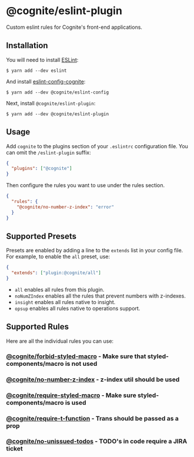 # @cognite/eslint-plugin

Custom eslint rules for Cognite's front-end applications.

## Installation

You will need to install [ESLint](https://eslint.org):

```
$ yarn add --dev eslint
```

And install [eslint-config-cognite](https://github.com/cognitedata/eslint-config-cognite):

```
$ yarn add --dev @cognite/eslint-config
```

Next, install `@cognite/eslint-plugin`:

```
$ yarn add --dev @cognite/eslint-plugin
```

## Usage

Add `cognite` to the plugins section of your `.eslintrc` configuration file. You can omit the `/eslint-plugin` suffix:

```json
{
  "plugins": ["@cognite"]
}
```

Then configure the rules you want to use under the rules section.

```json
{
  "rules": {
    "@cognite/no-number-z-index": "error"
  }
}
```

## Supported Presets

Presets are enabled by adding a line to the `extends` list in your config file. For example, to enable the `all` preset, use:

```json
{
  "extends": ["plugin:@cognite/all"]
}
```

- `all` enables all rules from this plugin.
- `noNumZIndex` enables all the rules that prevent numbers with z-indexes.
- `insight` enables all rules native to insight.
- `opsup` enables all rules native to operations support.

## Supported Rules

Here are all the individual rules you can use:

### [@cognite/forbid-styled-macro](https://github.com/cognitedata/eslint-plugin-cognite/blob/master/docs/rules/forbid-styled-macro.md) - Make sure that styled-components/macro is not used

### [@cognite/no-number-z-index](https://github.com/cognitedata/eslint-plugin-cognite/blob/master/docs/rules/no-number-z-index.md) - z-index util should be used

### [@cognite/require-styled-macro](https://github.com/cognitedata/eslint-plugin-cognite/blob/master/docs/rules/require-styled-macro.md) - Make sure styled-components/macro is used

### [@cognite/require-t-function](https://github.com/cognitedata/eslint-plugin-cognite/blob/master/docs/rules/require-t-function.md) - Trans should be passed as a prop

### [@cognite/no-unissued-todos](https://github.com/cognitedata/eslint-plugin-cognite/blob/master/docs/rules/no-unissued-todos.md) - TODO's in code require a JIRA ticket
